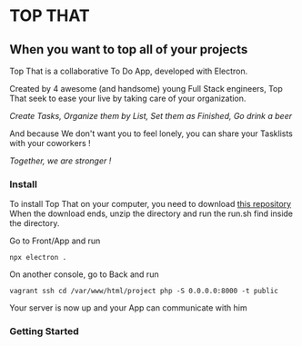 # TOP THAT 
## When you want to top all of your projects

Top That is a collaborative To Do App, developed with Electron.

Created by 4 awesome (and handsome) young Full Stack engineers, Top That seek to ease your live by taking care of your organization.

_Create Tasks, Organize them by List, Set them as Finished, Go drink a beer_

And because We don't want you to feel lonely, you can share your Tasklists with your coworkers !

 *Together, we are stronger !*
 
 ### Install
 
 To install Top That on your computer, you need to download [this repository](https://github.com/MaximeDelaporte/TodoList-Lumen/archive/dev.zip)
 When the download ends, unzip the directory and run the run.sh find inside the directory. 
 
 Go to Front/App and run 
 
 `npx electron .`
 
 On another console, go to Back and run 
 
 `vagrant ssh
 cd /var/www/html/project
 php -S 0.0.0.0:8000 -t public`
 
 Your server is now up and your App can communicate with him
 
 ### Getting Started
 
 
